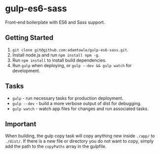 # gulp-es6-sass

Front-end boilerplate with ES6 and Sass support.

## Getting Started

1. `git clone git@github.com:adamtowle/gulp-es6-sass.git`.
1. Install node.js and run `npm install npm -g`.
1. Run `npm install` to install build dependencies.
1. Run `gulp` when deploying, or `gulp --dev && gulp watch` for development.

## Tasks

- `gulp` - run necessary tasks for production deployment.
- `gulp --dev` - build a more verbose output of dist for debugging.
- `gulp watch` - watch app files for changes and run associated tasks.

## Important

When building, the gulp copy task will copy anything new inside `./app/` to `./dist/`. If there is a new file or directory you do not want to copy, simply add the path to the `copyPaths` array in the gulpfile.
